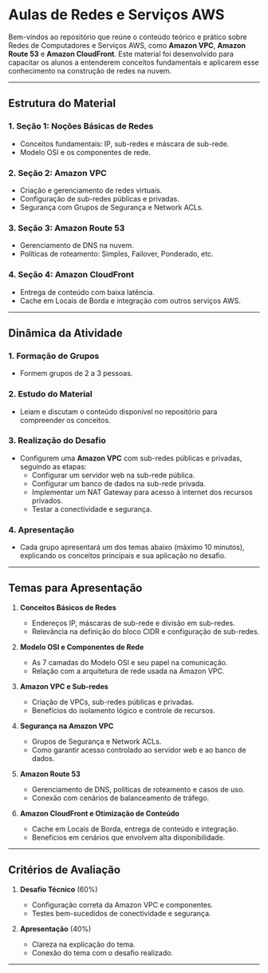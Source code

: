 # **Aulas de Redes e Serviços AWS**

Bem-vindos ao repositório que reúne o conteúdo teórico e prático sobre Redes de Computadores e Serviços AWS, como **Amazon VPC**, **Amazon Route 53** e **Amazon CloudFront**. Este material foi desenvolvido para capacitar os alunos a entenderem conceitos fundamentais e aplicarem esse conhecimento na construção de redes na nuvem.

---

## **Estrutura do Material**

### **1. Seção 1: Noções Básicas de Redes**
- Conceitos fundamentais: IP, sub-redes e máscara de sub-rede.
- Modelo OSI e os componentes de rede.

### **2. Seção 2: Amazon VPC**
- Criação e gerenciamento de redes virtuais.
- Configuração de sub-redes públicas e privadas.
- Segurança com Grupos de Segurança e Network ACLs.

### **3. Seção 3: Amazon Route 53**
- Gerenciamento de DNS na nuvem.
- Políticas de roteamento: Simples, Failover, Ponderado, etc.

### **4. Seção 4: Amazon CloudFront**
- Entrega de conteúdo com baixa latência.
- Cache em Locais de Borda e integração com outros serviços AWS.

---

## **Dinâmica da Atividade**

### **1. Formação de Grupos**
- Formem grupos de 2 a 3 pessoas.

### **2. Estudo do Material**
- Leiam e discutam o conteúdo disponível no repositório para compreender os conceitos.

### **3. Realização do Desafio**
- Configurem uma **Amazon VPC** com sub-redes públicas e privadas, seguindo as etapas:
  - Configurar um servidor web na sub-rede pública.
  - Configurar um banco de dados na sub-rede privada.
  - Implementar um NAT Gateway para acesso à internet dos recursos privados.
  - Testar a conectividade e segurança.

### **4. Apresentação**
- Cada grupo apresentará um dos temas abaixo (máximo 10 minutos), explicando os conceitos principais e sua aplicação no desafio.

---

## **Temas para Apresentação**

1. **Conceitos Básicos de Redes**
   - Endereços IP, máscaras de sub-rede e divisão em sub-redes.
   - Relevância na definição do bloco CIDR e configuração de sub-redes.

2. **Modelo OSI e Componentes de Rede**
   - As 7 camadas do Modelo OSI e seu papel na comunicação.
   - Relação com a arquitetura de rede usada na Amazon VPC.

3. **Amazon VPC e Sub-redes**
   - Criação de VPCs, sub-redes públicas e privadas.
   - Benefícios do isolamento lógico e controle de recursos.

4. **Segurança na Amazon VPC**
   - Grupos de Segurança e Network ACLs.
   - Como garantir acesso controlado ao servidor web e ao banco de dados.

5. **Amazon Route 53**
   - Gerenciamento de DNS, políticas de roteamento e casos de uso.
   - Conexão com cenários de balanceamento de tráfego.

6. **Amazon CloudFront e Otimização de Conteúdo**
   - Cache em Locais de Borda, entrega de conteúdo e integração.
   - Benefícios em cenários que envolvem alta disponibilidade.

---

## **Critérios de Avaliação**

1. **Desafio Técnico** (60%)
   - Configuração correta da Amazon VPC e componentes.
   - Testes bem-sucedidos de conectividade e segurança.

2. **Apresentação** (40%)
   - Clareza na explicação do tema.
   - Conexão do tema com o desafio realizado.

---

